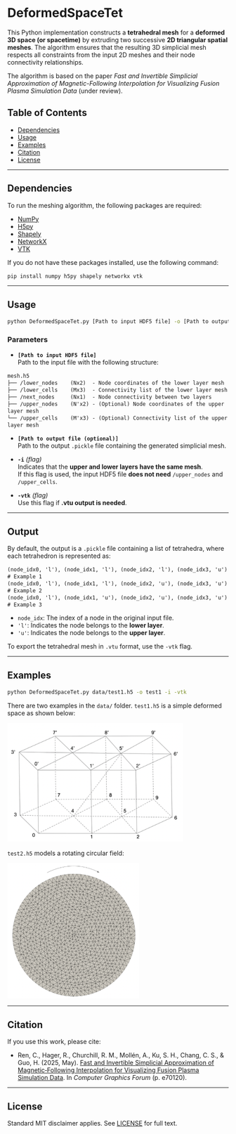 # DeformedSpaceTet

This Python implementation constructs a **tetrahedral mesh** for a **deformed 3D space (or spacetime)** by extruding two successive **2D triangular spatial meshes**. The algorithm ensures that the resulting 3D simplicial mesh respects all constraints from the input 2D meshes and their node connectivity relationships.

The algorithm is based on the paper *Fast and Invertible Simplicial Approximation of Magnetic-Following Interpolation for Visualizing Fusion Plasma Simulation Data* (under review).

## Table of Contents
- [Dependencies](#dependencies)
- [Usage](#usage)
- [Examples](#examples)
- [Citation](#citation)
- [License](#license)

---

## Dependencies
To run the meshing algorithm, the following packages are required:

- [NumPy](https://numpy.org)
- [H5py](https://www.h5py.org)
- [Shapely](https://shapely.readthedocs.io)
- [NetworkX](https://networkx.github.io)
- [VTK](https://vtk.org)

If you do not have these packages installed, use the following command:

```bash
pip install numpy h5py shapely networkx vtk
```

---

## Usage
```bash
python DeformedSpaceTet.py [Path to input HDF5 file] -o [Path to output file (optional)] -i -vtk
```
### Parameters
- **`[Path to input HDF5 file]`**  
  Path to the input file with the following structure:

```plaintext
mesh.h5
├── /lower_nodes    (Nx2)  - Node coordinates of the lower layer mesh
├── /lower_cells    (Mx3)  - Connectivity list of the lower layer mesh
├── /next_nodes     (Nx1)  - Node connectivity between two layers
├── /upper_nodes    (N'x2) - (Optional) Node coordinates of the upper layer mesh
└── /upper_cells    (M'x3) - (Optional) Connectivity list of the upper layer mesh
```

- **`[Path to output file (optional)]`**  
  Path to the output `.pickle` file containing the generated simplicial mesh.

- **`-i`** *(flag)*  
  Indicates that the **upper and lower layers have the same mesh**.  
  If this flag is used, the input HDF5 file **does not need** `/upper_nodes` and `/upper_cells`.

- **`-vtk`** *(flag)*  
  Use this flag if **.vtu output is needed**.

---

## Output
By default, the output is a `.pickle` file containing a list of tetrahedra, where each tetrahedron is represented as:

```plaintext
(node_idx0, 'l'), (node_idx1, 'l'), (node_idx2, 'l'), (node_idx3, 'u')   # Example 1
(node_idx0, 'l'), (node_idx1, 'l'), (node_idx2, 'u'), (node_idx3, 'u')   # Example 2
(node_idx0, 'l'), (node_idx1, 'u'), (node_idx2, 'u'), (node_idx3, 'u')   # Example 3
```
- `node_idx`: The index of a node in the original input file.
- `'l'`: Indicates the node belongs to the **lower layer**.
- `'u'`: Indicates the node belongs to the **upper layer**.

To export the tetrahedral mesh in `.vtu` format, use the `-vtk` flag.

---

## Examples
```bash
python DeformedSpaceTet.py data/test1.h5 -o test1 -i -vtk
```
There are two examples in the `data/` folder. `test1.h5` is a simple deformed space as shown below:

<img src="figs/test1.png" alt="Test Example 1" width="400" />

`test2.h5` models a rotating circular field:

<img src="figs/test2.png" alt="Test Example 2" width="300" />

---

## Citation
If you use this work, please cite:

* Ren, C., Hager, R., Churchill, R. M., Mollén, A., Ku, S. H., Chang, C. S., & Guo, H. (2025, May). [Fast and Invertible Simplicial Approximation of Magnetic‐Following Interpolation for Visualizing Fusion Plasma Simulation Data](https://onlinelibrary.wiley.com/doi/full/10.1111/cgf.70120). In *Computer Graphics Forum* (p. e70120).

---

## License
Standard MIT disclaimer applies. See [LICENSE](blob/main/LICENSE) for full text.

